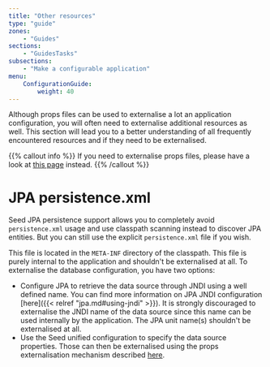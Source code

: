 ```yaml
---
title: "Other resources"
type: "guide"
zones:
    - "Guides"
sections:
    - "GuidesTasks"
subsections:
    - "Make a configurable application"
menu:
    ConfigurationGuide:
        weight: 40
---
```


Although props files can be used to externalise a lot an application configuration, you will often need to externalise
additional resources as well. This section will lead you to a better understanding of all frequently encountered resources
and if they need to be externalised. 

{{% callout info %}}
If you need to externalise props files, please have a look at [this page](../props) instead.
{{% /callout %}}

# JPA persistence.xml

Seed JPA persistence support allows you to completely avoid `persistence.xml` usage and use classpath scanning instead
to discover JPA entities. But you can still use the explicit `persistence.xml` file if you wish. 

This file is located in the `META-INF` directory of the classpath. This file is purely internal to the application and 
shouldn't be externalised at all. To externalise the database configuration, you have two options:

* Configure JPA to retrieve the data source through JNDI using a well defined name. You can find more information on
JPA JNDI configuration [here]({{< relref "jpa.md#using-jndi" >}}). It is strongly discouraged to externalise the
JNDI name of the data source since this name can be used internally by the application. The JPA unit name(s) shouldn't
be externalised at all.
* Use the Seed unified configuration to specify the data source properties. Those can then be externalised using the
props externalisation mechanism described [here](../props).

